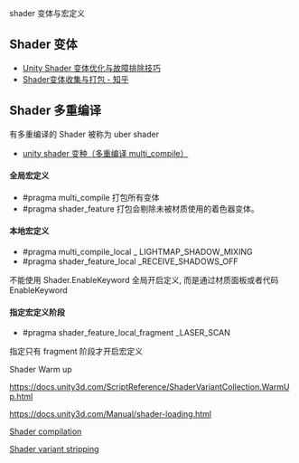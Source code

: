 shader 变体与宏定义

## Shader 变体

- [Unity Shader 变体优化与故障排除技巧](https://mp.weixin.qq.com/s/0l6SkXNwuoRzFt9Xg0ZV4A)
- [Shader变体收集与打包 - 知乎](https://zhuanlan.zhihu.com/p/68888831)

## Shader 多重编译

有多重编译的 Shader 被称为 uber shader

- [unity shader 变种（多重编译 multi_compile）](https://www.jianshu.com/p/8750704a2f4c)

#### 全局宏定义

- #pragma multi_compile 打包所有变体
- #pragma shader_feature 打包会剔除未被材质使用的着色器变体。

#### 本地宏定义

- #pragma multi_compile_local _ LIGHTMAP_SHADOW_MIXING
- #pragma shader_feature_local _RECEIVE_SHADOWS_OFF

不能使用 Shader.EnableKeyword 全局开启定义, 而是通过材质面板或者代码 EnableKeyword

#### 指定宏定义阶段

- #pragma shader_feature_local_fragment _LASER_SCAN

指定只有 fragment 阶段才开启宏定义


Shader Warm up

https://docs.unity3d.com/ScriptReference/ShaderVariantCollection.WarmUp.html

https://docs.unity3d.com/Manual/shader-loading.html

[Shader compilation](https://docs.unity3d.com/Manual/shader-compilation.html)

[Shader variant stripping](https://docs.unity3d.com/Manual/shader-variant-stripping.html)